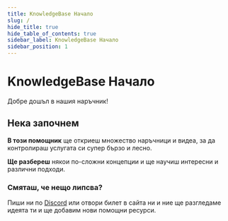 ```yaml
---
title: KnowledgeBase Начало
slug: /
hide_title: true
hide_table_of_contents: true
sidebar_label: KnowledgeBase Начало
sidebar_position: 1
---
```


# KnowledgeBase Начало

Добре дошъл в нашия наръчник!

## Нека започнем

**В този помощник** ще откриеш множество наръчници и видеа, за да контролираш услугата си супер бързо и лесно.

**Ще разбереш** някои по-сложни концепции и ще научиш интересни и различни подходи.


### Смяташ, че нещо липсва?
Пиши ни по [Discord](https://discord.com/invite/Htq7AVS) или отвори билет в сайта ни и ние ще разгледаме идеята ти и ще добавим нови помощни ресурси.